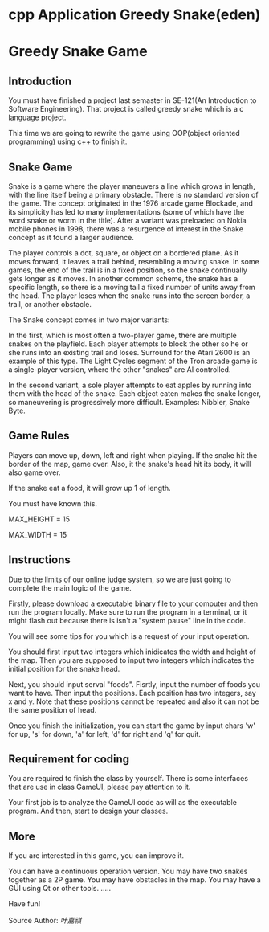 # cpp Application Greedy Snake(eden)

# Greedy Snake Game

## Introduction

You must have finished a project last semaster in SE-121(An Introduction to Software Engineering). That project is called greedy snake which is a c language project.

This time we are going to rewrite the game using OOP(object oriented programming) using c++ to finish it.

## Snake Game

Snake is a game where the player maneuvers a line which grows in length, with the line itself being a primary obstacle. There is no standard version of the game. The concept originated in the 1976 arcade game Blockade, and its simplicity has led to many implementations (some of which have the word snake or worm in the title). After a variant was preloaded on Nokia mobile phones in 1998, there was a resurgence of interest in the Snake concept as it found a larger audience.

The player controls a dot, square, or object on a bordered plane. As it moves forward, it leaves a trail behind, resembling a moving snake. In some games, the end of the trail is in a fixed position, so the snake continually gets longer as it moves. In another common scheme, the snake has a specific length, so there is a moving tail a fixed number of units away from the head. The player loses when the snake runs into the screen border, a trail, or another obstacle.

The Snake concept comes in two major variants:

In the first, which is most often a two-player game, there are multiple snakes on the playfield. Each player attempts to block the other so he or she runs into an existing trail and loses. Surround for the Atari 2600 is an example of this type. The Light Cycles segment of the Tron arcade game is a single-player version, where the other "snakes" are AI controlled.

In the second variant, a sole player attempts to eat apples by running into them with the head of the snake. Each object eaten makes the snake longer, so maneuvering is progressively more difficult. Examples: Nibbler, Snake Byte.


 
## Game Rules

Players can move up, down, left and right when playing. If the snake hit the border of the map, game over. Also, it the snake's head hit its body, it will also game over.

If the snake eat a food, it will grow up 1 of length.

You must have known this.

MAX_HEIGHT = 15

MAX_WIDTH = 15

 

## Instructions

Due to the limits of our online judge system, so we are just going to complete the main logic of the game.

Firstly, please download a executable binary file to your computer and then run the program locally. Make sure to run the program in a terminal, or it might flash out because there is isn't a "system pause" line in the code.

You will see some tips for you which is a request of your input operation.

You should first input two integers which inidicates the width and height of the map. Then you are supposed to input two integers which indicates the initial position for the snake head.

Next, you should input serval "foods". Fisrtly, input the number of foods you want to have. Then input the positions. Each position has two integers, say x and y. Note that these positions cannot be repeated and also it can not be the same position of head.

Once you finish the initialization, you can start the game by input chars 'w' for up, 's' for down, 'a' for left, 'd' for right and 'q' for quit.

 

## Requirement for coding

You are required to finish the class by yourself. There is some interfaces that are use in class GameUI, please pay attention to it.

Your first job is to analyze the GameUI code as will as the executable program. And then, start to design your classes.

 

## More

If you are interested in this game, you can improve it.

You can have a continuous operation version. You may have two snakes together as a 2P game. You may have obstacles in the map. You may have a GUI using Qt or other tools. .....

Have fun!

Source Author: *叶嘉祺*